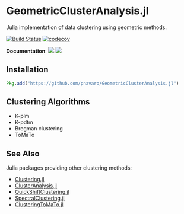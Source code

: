 # GeometricClusterAnalysis.jl

Julia implementation of data clustering using geometric methods.

[![Build Status](https://github.com/pnavaro/GeometricClusterAnalysis.jl/workflows/CI/badge.svg)](https://github.com/pnavaro/GeometricClusterAnalysis.jl/actions?query=workflow%3ACI+branch%3Amaster)
[![codecov](https://codecov.io/gh/pnavaro/GeometricClusterAnalysis.jl/branch/master/graph/badge.svg)](https://codecov.io/gh/pnavaro/GeometricClusterAnalysis.jl)

**Documentation**: [![][docs-stable-img]][docs-stable-url] [![][docs-latest-img]][docs-latest-url]

## Installation

```julia
Pkg.add("https://github.com/pnavaro/GeometricClusterAnalysis.jl")
```

## Clustering Algorithms

- K-plm
- K-pdtm
- Bregman clustering
- ToMaTo

[docs-latest-img]: https://img.shields.io/badge/docs-latest-blue.svg
[docs-latest-url]: http://pnavaro.github.io/GeometricClusterAnalysis.jl/dev/

[docs-stable-img]: https://img.shields.io/badge/docs-stable-blue.svg
[docs-stable-url]: http://pnavaro.github.io/GeometricClusterAnalysis.jl/stable/

## See Also

Julia packages providing other clustering methods:
 - [Clustering.jl](https://github.com/JuliaStats/Clustering.jl)
 - [ClusterAnalysis.jl](https://github.com/AugustoCL/ClusterAnalysis.jl)
 - [QuickShiftClustering.jl](https://github.com/rened/QuickShiftClustering.jl)
 - [SpectralClustering.jl](https://github.com/lucianolorenti/SpectralClustering.jl)
 - [ClusteringToMaTo.jl](https://github.com/pnavaro/ClusteringToMaTo.jl)
